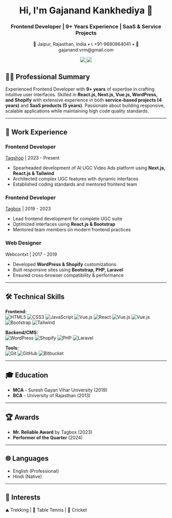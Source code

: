 <h1 align="center">Hi, I'm Gajanand Kankhediya 👋</h1>
<h3 align="center">Frontend Developer | 9+ Years Experience | SaaS & Service Projects</h3>

<p align="center">
  📍 Jaipur, Rajasthan, India • 📞 +91-9680864041 • 📧 gajanand.vrm@gmail.com  
</p>

<p align="center">
  <a href="https://www.linkedin.com/in/gajanandkankhediya/" target="_blank">
    <img src="https://img.shields.io/badge/LinkedIn-blue?logo=linkedin&style=for-the-badge" />
  </a>
  <a href="https://gajanand.vercel.app/" target="_blank">
    <img src="https://img.shields.io/badge/Portfolio-Visit-lightgrey?style=for-the-badge&logo=vercel" />
  </a>
</p>



## 👨‍💻 Professional Summary  
Experienced Frontend Developer with **9+ years** of expertise in crafting intuitive user interfaces. Skilled in **React.js, Next.js, Vue.js, WordPress, and Shopify** with extensive experience in both **service-based projects (4 years)** and **SaaS products (5 years)**. Passionate about building responsive, scalable applications while maintaining high code quality standards.

---

## 🚀 Work Experience  

### **Frontend Developer**  
[Tagshop](https://tagshop.ai) | 2023 - Present  
- Spearheaded development of AI UGC Video Ads platform using **Next.js, React.js & Tailwind**  
- Architected complex UGC features with dynamic interfaces  
- Established coding standards and mentored frontend team  

### **Frontend Developer**  
[Tagbox](https://tagbox.com) | 2019 - 2023  
- Lead frontend development for complete UGC suite  
- Optimized interfaces using **React.js & Bootstrap**  
- Mentored team members on modern frontend practices  

### **Web Designer**  
Webcontxt | 2017 - 2019  
- Developed **WordPress & Shopify** customizations  
- Built responsive sites using **Bootstrap, PHP, Laravel**  
- Ensured cross-browser compatibility & performance  

---

## 🛠 Technical Skills  

**Frontend:**  
![HTML5](https://img.shields.io/badge/HTML5-E34F26?style=flat&logo=html5&logoColor=white)
![CSS3](https://img.shields.io/badge/CSS3-1572B6?style=flat&logo=css3&logoColor=white)
![JavaScript](https://img.shields.io/badge/JavaScript-F7DF1E?style=flat&logo=javascript&logoColor=black)
![Vue.js](https://img.shields.io/badge/TypeScript.js-3178c6?style=flat&logo=typescript&logoColor=white)
![React](https://img.shields.io/badge/React-61DAFB?style=flat&logo=react&logoColor=black)
![Vue.js](https://img.shields.io/badge/Next.js-171717?style=flat&logo=next.js&logoColor=white)
![Vue.js](https://img.shields.io/badge/Vue.js-4FC08D?style=flat&logo=vue.js&logoColor=white)
![Bootstrap](https://img.shields.io/badge/Bootstrap-7952B3?style=flat&logo=bootstrap&logoColor=white)
![Tailwind](https://img.shields.io/badge/Tailwind_CSS-38B2AC?style=flat&logo=tailwind-css&logoColor=white)

**Backend/CMS:**  
![WordPress](https://img.shields.io/badge/WordPress-000000?style=flat&logo=wordpress&logoColor=white)
![Shopify](https://img.shields.io/badge/Shopify-7AB55C?style=flat&logo=shopify&logoColor=white)
![PHP](https://img.shields.io/badge/PHP-777BB4?style=flat&logo=php&logoColor=white)
![Laravel](https://img.shields.io/badge/Laravel-FF2D20?style=flat&logo=laravel&logoColor=white)

**Tools:**  
![Git](https://img.shields.io/badge/Git-F05032?style=flat&logo=git&logoColor=white)
![GitHub](https://img.shields.io/badge/GitHub-181717?style=flat&logo=github&logoColor=white)
![Bitbucket](https://img.shields.io/badge/Bitbucket-0052CC?style=flat&logo=bitbucket&logoColor=white)

---

## 🎓 Education  
- **MCA** - Suresh Gayan Vihar University (2019)  
- **BCA** - University of Rajasthan (2013)  

---

## 🏆 Awards  
- **Mr. Reliable Award** by Tagbox (2023)  
- **Performer of the Quarter** (2024)  

---

## 🌐 Languages  
- English (Professional)  
- Hindi (Native)  

---

## 🎯 Interests  
⛰️ Trekking | 🏓 Table Tennis | 🏏 Cricket  
